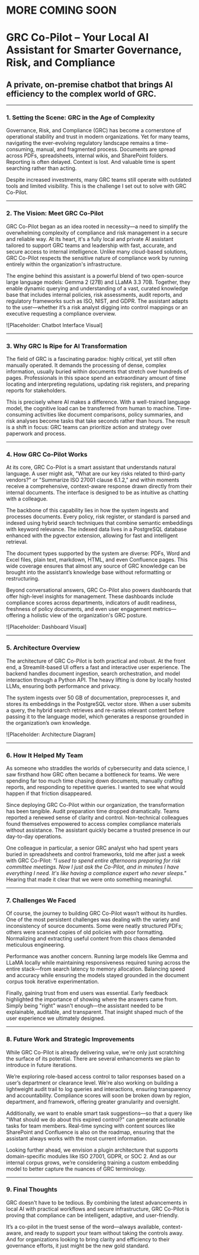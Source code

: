 # MORE COMING SOON

# **GRC Co-Pilot – Your Local AI Assistant for Smarter Governance, Risk, and Compliance** 

## **A private, on-premise chatbot that brings AI efficiency to the complex world of GRC.** 

---

### 1. Setting the Scene: GRC in the Age of Complexity

Governance, Risk, and Compliance (GRC) has become a cornerstone of operational stability and trust in modern organizations. Yet for many teams, navigating the ever-evolving regulatory landscape remains a time-consuming, manual, and fragmented process. Documents are spread across PDFs, spreadsheets, internal wikis, and SharePoint folders. Reporting is often delayed. Context is lost. And valuable time is spent searching rather than acting.

Despite increased investments, many GRC teams still operate with outdated tools and limited visibility. This is the challenge I set out to solve with GRC Co-Pilot.

---

### 2. The Vision: Meet GRC Co-Pilot

GRC Co-Pilot began as an idea rooted in necessity—a need to simplify the overwhelming complexity of compliance and risk management in a secure and reliable way. At its heart, it's a fully local and private AI assistant tailored to support GRC teams and leadership with fast, accurate, and secure access to internal intelligence. Unlike many cloud-based solutions, GRC Co-Pilot respects the sensitive nature of compliance work by running entirely within the organization's infrastructure.

The engine behind this assistant is a powerful blend of two open-source large language models: Gemma 2 (27B) and LLaMA 3.3 70B. Together, they enable dynamic querying and understanding of a vast, curated knowledge base that includes internal policies, risk assessments, audit reports, and regulatory frameworks such as ISO, NIST, and GDPR. The assistant adapts to the user—whether it’s a risk analyst digging into control mappings or an executive requesting a compliance overview.

!\[Placeholder: Chatbot Interface Visual]

---

### 3. Why GRC Is Ripe for AI Transformation

The field of GRC is a fascinating paradox: highly critical, yet still often manually operated. It demands the processing of dense, complex information, usually buried within documents that stretch over hundreds of pages. Professionals in this space spend an extraordinary amount of time locating and interpreting regulations, updating risk registers, and preparing reports for stakeholders.

This is precisely where AI makes a difference. With a well-trained language model, the cognitive load can be transferred from human to machine. Time-consuming activities like document comparisons, policy summaries, and risk analyses become tasks that take seconds rather than hours. The result is a shift in focus: GRC teams can prioritize action and strategy over paperwork and process.

---

### 4. How GRC Co-Pilot Works

At its core, GRC Co-Pilot is a smart assistant that understands natural language. A user might ask, "What are our key risks related to third-party vendors?" or "Summarize ISO 27001 clause 6.1.2," and within moments receive a comprehensive, context-aware response drawn directly from their internal documents. The interface is designed to be as intuitive as chatting with a colleague.

The backbone of this capability lies in how the system ingests and processes documents. Every policy, risk register, or standard is parsed and indexed using hybrid search techniques that combine semantic embeddings with keyword relevance. The indexed data lives in a PostgreSQL database enhanced with the pgvector extension, allowing for fast and intelligent retrieval.

The document types supported by the system are diverse: PDFs, Word and Excel files, plain text, markdown, HTML, and even Confluence pages. This wide coverage ensures that almost any source of GRC knowledge can be brought into the assistant’s knowledge base without reformatting or restructuring.

Beyond conversational answers, GRC Co-Pilot also powers dashboards that offer high-level insights for management. These dashboards include compliance scores across departments, indicators of audit readiness, freshness of policy documents, and even user engagement metrics—offering a holistic view of the organization's GRC posture.

!\[Placeholder: Dashboard Visual]

---

### 5. Architecture Overview

The architecture of GRC Co-Pilot is both practical and robust. At the front end, a Streamlit-based UI offers a fast and interactive user experience. The backend handles document ingestion, search orchestration, and model interaction through a Python API. The heavy lifting is done by locally hosted LLMs, ensuring both performance and privacy.

The system ingests over 50 GB of documentation, preprocesses it, and stores its embeddings in the PostgreSQL vector store. When a user submits a query, the hybrid search retrieves and re-ranks relevant content before passing it to the language model, which generates a response grounded in the organization’s own knowledge.

!\[Placeholder: Architecture Diagram]

---

### 6. How It Helped My Team

As someone who straddles the worlds of cybersecurity and data science, I saw firsthand how GRC often became a bottleneck for teams. We were spending far too much time chasing down documents, manually crafting reports, and responding to repetitive queries. I wanted to see what would happen if that friction disappeared.

Since deploying GRC Co-Pilot within our organization, the transformation has been tangible. Audit preparation time dropped dramatically. Teams reported a renewed sense of clarity and control. Non-technical colleagues found themselves empowered to access complex compliance materials without assistance. The assistant quickly became a trusted presence in our day-to-day operations.

One colleague in particular, a senior GRC analyst who had spent years buried in spreadsheets and control frameworks, told me after just a week with GRC Co-Pilot: *"I used to spend entire afternoons preparing for risk committee meetings. Now I just ask the Co-Pilot, and in minutes I have everything I need. It's like having a compliance expert who never sleeps."* Hearing that made it clear that we were onto something meaningful.

---

### 7. Challenges We Faced

Of course, the journey to building GRC Co-Pilot wasn’t without its hurdles. One of the most persistent challenges was dealing with the variety and inconsistency of source documents. Some were neatly structured PDFs; others were scanned copies of old policies with poor formatting. Normalizing and extracting useful content from this chaos demanded meticulous engineering.

Performance was another concern. Running large models like Gemma and LLaMA locally while maintaining responsiveness required tuning across the entire stack—from search latency to memory allocation. Balancing speed and accuracy while ensuring the models stayed grounded in the document corpus took iterative experimentation.

Finally, gaining trust from end users was essential. Early feedback highlighted the importance of showing where the answers came from. Simply being "right" wasn't enough—the assistant needed to be explainable, auditable, and transparent. That insight shaped much of the user experience we ultimately designed.

---

### 8. Future Work and Strategic Improvements

While GRC Co-Pilot is already delivering value, we're only just scratching the surface of its potential. There are several enhancements we plan to introduce in future iterations.

We’re exploring role-based access control to tailor responses based on a user’s department or clearance level. We're also working on building a lightweight audit trail to log queries and interactions, ensuring transparency and accountability. Compliance scores will soon be broken down by region, department, and framework, offering greater granularity and oversight.

Additionally, we want to enable smart task suggestions—so that a query like "What should we do about this expired control?" can generate actionable tasks for team members. Real-time syncing with content sources like SharePoint and Confluence is also on the roadmap, ensuring that the assistant always works with the most current information.

Looking further ahead, we envision a plugin architecture that supports domain-specific modules like ISO 27001, GDPR, or SOC 2. And as our internal corpus grows, we’re considering training a custom embedding model to better capture the nuances of GRC terminology.

---

### 9. Final Thoughts

GRC doesn't have to be tedious. By combining the latest advancements in local AI with practical workflows and secure infrastructure, GRC Co-Pilot is proving that compliance can be intelligent, adaptive, and user-friendly.

It’s a co-pilot in the truest sense of the word—always available, context-aware, and ready to support your team without taking the controls away. And for organizations looking to bring clarity and efficiency to their governance efforts, it just might be the new gold standard.
